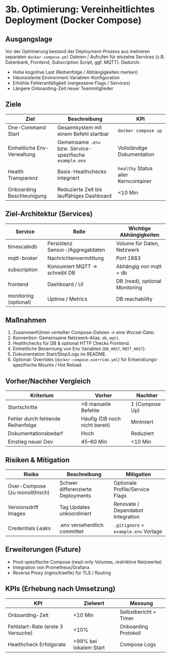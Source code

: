 # 3b. Optimierung: Vereinheitlichtes Deployment (Docker Compose)

## Ausgangslage
Vor der Optimierung bestand der Deployment-Prozess aus mehreren separaten `docker-compose.yml` Dateien / Aufrufen für einzelne Services (z.B. Datenbank, Frontend, Subscription Script, ggf. MQTT). Dadurch:
- Hohe kognitive Last (Reihenfolge / Abhängigkeiten merken)
- Inkonsistente Environment Variablen-Konfiguration
- Erhöhte Fehleranfälligkeit (vergessene Flags / Services)
- Längere Onboarding-Zeit neuer Teammitglieder

## Ziele
| Ziel | Beschreibung | KPI |
|------|--------------|-----|
| One-Command Start | Gesamtsystem mit einem Befehl startbar | `docker compose up` |
| Einheitliche Env-Verwaltung | Gemeinsame `.env` bzw. Service-spezifische `example.env` | Vollständige Dokumentation |
| Health Transparenz | Basis-Healthchecks integriert | `healthy` Status aller Kerncontainer |
| Onboarding Beschleunigung | Reduzierte Zeit bis lauffähiges Dashboard | <10 Min |

## Ziel-Architektur (Services)
| Service | Rolle | Wichtige Abhängigkeiten |
|---------|------|------------------------|
| timescaledb | Persistenz Sensor-/Aggregatdaten | Volume für Daten, Netzwerk |
| mqtt-broker | Nachrichtenvermittlung | Port 1883 |
| subscription | Konsumiert MQTT → schreibt DB | Abhängig von mqtt + db |
| frontend | Dashboard / UI | DB (read), optional Monitoring |
| monitoring (optional) | Uptime / Metrics | DB reachability |

## Maßnahmen
1. Zusammenführen verteilter Compose-Dateien → eine Wurzel-Datei.
2. Konvention: Gemeinsame Netzwerk-Alias: `db`, `mqtt`.
3. Healthchecks für DB & optional HTTP Checks Frontend.
4. Einheitliche Benennung von Env Variablen (`DB_HOST`, `MQTT_HOST`).
5. Dokumentation Start/Stop/Logs im README.
6. Optional: Overrides (`docker-compose.override.yml`) für Entwicklungs-spezifische Mounts / Hot Reload.

## Vorher/Nachher Vergleich
| Kriterium | Vorher | Nachher |
|-----------|--------|---------|
| Startschritte | >6 manuelle Befehle | 1 (Compose Up) |
| Fehler durch fehlende Reihenfolge | Häufig (DB noch nicht bereit) | Minimiert  |
| Dokumentationsbedarf | Hoch | Reduziert |
| Einstieg neuer Dev | 45–60 Min | <10 Min |

## Risiken & Mitigation
| Risiko | Beschreibung | Mitigation |
|--------|--------------|-----------|
| Over-Compose (zu monolithisch) | Schwer differenzierte Deployments | Optionale Profile/Service Flags |
| Versionsdrift Images | Tag Updates unkoordiniert | Renovate / Dependabot Integration |
| Credentials Leaks | .env versehentlich committet | `.gitignore` + `example.env` Vorlage |

## Erweiterungen (Future)
- Prod-spezifische Compose (read-only Volumes, restriktive Netzwerke)
- Integration von Prometheus/Grafana
- Reverse Proxy (nginx/traefik) für TLS / Routing

## KPIs (Erhebung nach Umsetzung)
| KPI | Zielwert | Messung |
|-----|---------|---------|
| Onboarding-Zeit | <10 Min | Selbstbericht + Timer |
| Fehlstart-Rate (erste 3 Versuche) | <10% | Onboarding Protokoll |
| Healthcheck Erfolgsrate | >99% bei lokalem Start | Compose Logs |
